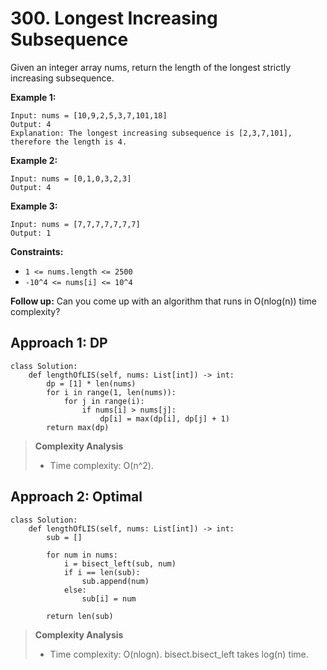 # 300. Longest Increasing Subsequence

Given an integer array nums, return the length of the longest strictly increasing subsequence.

**Example 1:**

```
Input: nums = [10,9,2,5,3,7,101,18]
Output: 4
Explanation: The longest increasing subsequence is [2,3,7,101], therefore the length is 4.
```

**Example 2:**

```
Input: nums = [0,1,0,3,2,3]
Output: 4
```

**Example 3:**

```
Input: nums = [7,7,7,7,7,7,7]
Output: 1
```

**Constraints:**

- `1 <= nums.length <= 2500`
- `-10^4 <= nums[i] <= 10^4`

**Follow up:** Can you come up with an algorithm that runs in O(nlog(n)) time complexity?


## Approach 1: DP

```python3
class Solution:
    def lengthOfLIS(self, nums: List[int]) -> int:
        dp = [1] * len(nums)
        for i in range(1, len(nums)):
            for j in range(i):
                if nums[i] > nums[j]:
                    dp[i] = max(dp[i], dp[j] + 1)
        return max(dp)
```

> **Complexity Analysis**
> 
> * Time complexity: O(n^2).

## Approach 2: Optimal

```python3
class Solution:
    def lengthOfLIS(self, nums: List[int]) -> int:
        sub = []

        for num in nums:
            i = bisect_left(sub, num)
            if i == len(sub):
                sub.append(num)
            else:
                sub[i] = num

        return len(sub)
```

> **Complexity Analysis**
> 
> * Time complexity: O(nlogn). bisect.bisect_left takes log(n) time.
